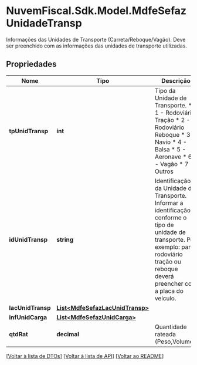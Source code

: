 # NuvemFiscal.Sdk.Model.MdfeSefazUnidadeTransp
Informações das Unidades de Transporte (Carreta/Reboque/Vagão).  Deve ser preenchido com as informações das unidades de transporte utilizadas.

## Propriedades

Nome | Tipo | Descrição | Comentários
------------ | ------------- | ------------- | -------------
**tpUnidTransp** | **int** | Tipo da Unidade de Transporte.  * 1 - Rodoviário Tração  * 2 - Rodoviário Reboque  * 3 - Navio  * 4 - Balsa  * 5 - Aeronave  * 6 - Vagão  * 7 - Outros | 
**idUnidTransp** | **string** | Identificação da Unidade de Transporte.  Informar a identificação conforme o tipo de unidade de transporte.  Por exemplo: para rodoviário tração ou reboque deverá preencher com a placa do veículo. | 
**lacUnidTransp** | [**List&lt;MdfeSefazLacUnidTransp&gt;**](MdfeSefazLacUnidTransp.md) |  | [optional] 
**infUnidCarga** | [**List&lt;MdfeSefazUnidCarga&gt;**](MdfeSefazUnidCarga.md) |  | [optional] 
**qtdRat** | **decimal** | Quantidade rateada (Peso,Volume). | [optional] 

[[Voltar à lista de DTOs]](../README.md#documentation-for-models) [[Voltar à lista de API]](../README.md#documentation-for-api-endpoints) [[Voltar ao README]](../README.md)

